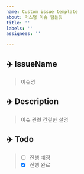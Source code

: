 ```yaml
---
name: Custom issue template
about: 커스텀 이슈 탬플릿
title: ''
labels: ''
assignees: ''

---
```


## ✈️ IssueName
> 이슈명

## ✈️ Description
> 이슈 관련 간결한 설명

## ✈️ Todo
> - [ ] 진행 예정 
> - [x] 진행 완료
